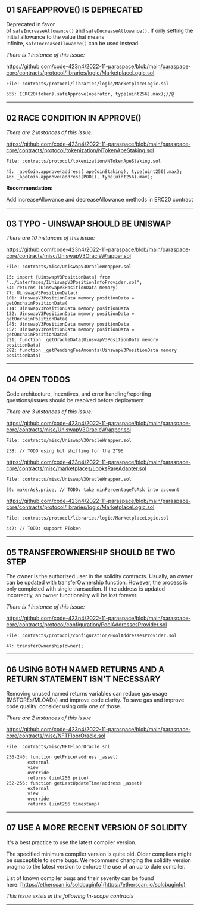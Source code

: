 
## 01 SAFEAPPROVE() IS DEPRECATED

Deprecated in favor of `safeIncreaseAllowance()` and `safeDecreaseAllowance()`. If only setting the initial allowance to the value that means infinite, `safeIncreaseAllowance()` can be used instead

_There is 1 instance of this issue:_

https://github.com/code-423n4/2022-11-paraspace/blob/main/paraspace-core/contracts/protocol/libraries/logic/MarketplaceLogic.sol

```
File: contracts/protocol/libraries/logic/MarketplaceLogic.sol

555: IERC20(token).safeApprove(operator, type(uint256).max);//@
```

--------------

## 02 RACE CONDITION IN APPROVE()

_There are 2 instances of this issue:_

https://github.com/code-423n4/2022-11-paraspace/blob/main/paraspace-core/contracts/protocol/tokenization/NTokenApeStaking.sol

```
File: contracts/protocol/tokenization/NTokenApeStaking.sol

45: _apeCoin.approve(address(_apeCoinStaking), type(uint256).max);
46: _apeCoin.approve(address(POOL), type(uint256).max);
```

**Recommendation:**

Add increaseAllowance and decreaseAllowance methods in ERC20 contract

-------
## 03 TYPO - UINSWAP SHOULD BE UNISWAP

_There are 10 instances of this issue:_

https://github.com/code-423n4/2022-11-paraspace/blob/main/paraspace-core/contracts/misc/UniswapV3OracleWrapper.sol

```
File: contracts/misc/UniswapV3OracleWrapper.sol

15: import {UinswapV3PositionData} from "../interfaces/IUniswapV3PositionInfoProvider.sol";
54: returns (UinswapV3PositionData memory)
77: UinswapV3PositionData({
101: UinswapV3PositionData memory positionData = getOnchainPositionData(
114: UinswapV3PositionData memory positionData
132: UinswapV3PositionData memory positionData = getOnchainPositionData(
145: UinswapV3PositionData memory positionData
157: UinswapV3PositionData memory positionData = getOnchainPositionData(
221: function _getOracleData(UinswapV3PositionData memory positionData)
282: function _getPendingFeeAmounts(UinswapV3PositionData memory positionData)
```

-----
## 04 OPEN TODOS

Code architecture, incentives, and error handling/reporting questions/issues should be resolved before deployment

_There are 3 instances of this issue:_

https://github.com/code-423n4/2022-11-paraspace/blob/main/paraspace-core/contracts/misc/UniswapV3OracleWrapper.sol

```
File: contracts/misc/UniswapV3OracleWrapper.sol

238: // TODO using bit shifting for the 2^96
```

https://github.com/code-423n4/2022-11-paraspace/blob/main/paraspace-core/contracts/misc/marketplaces/LooksRareAdapter.sol

```
File: contracts/misc/UniswapV3OracleWrapper.sol

59: makerAsk.price, // TODO: take minPercentageToAsk into account
```

https://github.com/code-423n4/2022-11-paraspace/blob/main/paraspace-core/contracts/protocol/libraries/logic/MarketplaceLogic.sol

```
File: contracts/protocol/libraries/logic/MarketplaceLogic.sol

442: // TODO: support PToken
```

----------

## 05 TRANSFEROWNERSHIP SHOULD BE TWO STEP

The owner is the authorized user in the solidity contracts. Usually, an owner can be updated with transferOwnership function. However, the process is only completed with single transaction. If the address is updated incorrectly, an owner functionality will be lost forever.

_There is 1 instance of this issue:_

https://github.com/code-423n4/2022-11-paraspace/blob/main/paraspace-core/contracts/protocol/configuration/PoolAddressesProvider.sol

```
File: contracts/protocol/configuration/PoolAddressesProvider.sol

47: transferOwnership(owner);
```

----------

## 06 USING BOTH NAMED RETURNS AND A RETURN STATEMENT ISN'T NECESSARY

Removing unused named returns variables can reduce gas usage (MSTOREs/MLOADs) and improve code clarity. To save gas and improve code quality: consider using only one of those.

_There are 2 instances of this issue_

https://github.com/code-423n4/2022-11-paraspace/blob/main/paraspace-core/contracts/misc/NFTFloorOracle.sol

```
File: contracts/misc/NFTFloorOracle.sol

236-240: function getPrice(address _asset)
        external
        view
        override
        returns (uint256 price)
252-256: function getLastUpdateTime(address _asset)
        external
        view
        override
        returns (uint256 timestamp)
```

-------

## 07 USE A MORE RECENT VERSION OF SOLIDITY

It's a best practice to use the latest compiler version.

The specified minimum compiler version is quite old. Older compilers might be susceptible to some bugs. We recommend changing the solidity version pragma to the latest version to enforce the use of an up to date compiler.

List of known compiler bugs and their severity can be found here: [https://etherscan.io/solcbuginfo](https://etherscan.io/solcbuginfo)

_This issue exists in the following In-scope contracts_

-----------